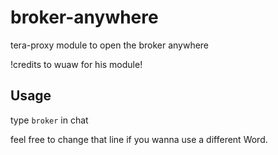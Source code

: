 # broker-anywhere
tera-proxy module to open the broker anywhere

!credits to wuaw for his module!

## Usage
type `broker` in chat

feel free to change that line if you wanna use a different Word.
